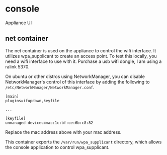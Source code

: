 # console
Appliance UI

## net container

The net container is used on the appliance to control the wifi interface. It utilizes wpa_supplicant to create an access point. To test this locally, you need a wifi interface to use with it. Purchase a usb wifi dongle, I am using a ralink 5370.

On ubuntu or other distros using NetworkManager, you can disable NetworkManager's control of this interface by adding the following to `/etc/NetworkManager/NetworkManager.conf`.

```
[main]
plugins=ifupdown,keyfile

...

[keyfile]
unmanaged-devices=mac:1c:bf:ce:6b:c8:82
```

Replace the mac address above with your mac address.

This container exports the `/var/run/wpa_supplicant` directory, which allows the console application to control wpa_supplicant.
